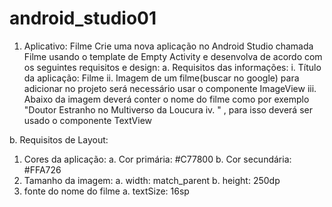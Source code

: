 # android_studio01

1. Aplicativo: Filme
Crie uma nova aplicação no Android Studio chamada Filme usando
o template de Empty Activity e desenvolva de acordo com os
seguintes requisitos e design:
a. Requisitos das informações:
i. Título da aplicação: Filme
ii. Imagem de um filme(buscar no google) para adicionar
no projeto será necessário usar o componente
ImageView
iii. Abaixo da imagem deverá conter o nome do filme como
por exemplo "Doutor Estranho no Multiverso da Loucura
iv. " , para isso deverá ser usado o componente TextView

b. Requisitos de Layout:

1. Cores da aplicação:
a. Cor primária: #C77800
b. Cor secundária: #FFA726
2. Tamanho da imagem:
a. width: match_parent
b. height: 250dp
3. fonte do nome do filme
a. textSize: 16sp
